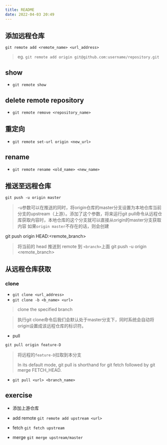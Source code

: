 ```yaml
---
title: README
date: 2022-04-03 20:49
---
```

## 添加远程仓库

`git remote add <remote_name> <url_address>`

> eg. `git remote add origin git@github.com:username/repository.git`

## show

- `git remote show`

## delete remote repository
- `git remote remove <repository_name>`

## 重定向
- `git remote set-url origin <new_url>`

## rename

- `git remote rename <old_name> <new_name>`

## 推送至远程仓库

`git push -u origin master`
> -u参数可以在推送的同时，将origin仓库的master分支设置为本地仓库当前分支的upstream（上游）。添加了这个参数，将来运行git pull命令从远程仓库获取内容时，本地仓库的这个分支就可以直接从origin的master分支获取内容
> 如果`origin master`不存在的话，则会创建

git push origin HEAD:<remote_branch>
> 将当前的 head 推送到 remote 到 `<branch>`上面
> git push -u origin <remote_branch>

## 从远程仓库获取

### clone

- `git clone <url_address>`
- `git clone -b <b_name> <url>`
> clone the specified branch

> 执行git clone命令后我们会默认处于master分支下，同时系统会自动将origin设置成该远程仓库的标识符。

- pull

`git pull origin feature-D`

> 将远程的`feature-D`拉取到本分支
> 
> In its default mode, git pull is shorthand for git fetch followed by git merge FETCH_HEAD.

- `git pull <url> <branch_name>`
## exercise

- 添加上游仓库

- add remote
`git remote add upstream <url>`
- fetch
`git fetch upstream`
- merge
`git merge upstream/master`


